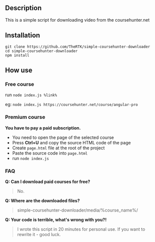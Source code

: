 ## Description
This is a simple script for downloading video from the coursehunter.net

## Installation

```
git clone https://github.com/TheRTK/simple-coursehunter-downloader
cd simple-coursehunter-downloader
npm install
```

## How use

### Free course
run `node index.js %link%`

eg: `node index.js https://coursehunter.net/course/angular-pro`

### Premium course

**You have to pay a paid subscription.**

- You need to open the page of the selected course
- Press **Ctrl+U** and copy the source HTML code of the page
- Create `page.html` file at the root of the project 
- Paste the source code into `page.html` 
- run `node index.js`

### FAQ
**Q: Can I download paid courses for free?**
>No.

**Q: Where are the downloaded files?**
>simple-coursehunter-downloader/media/%course_name%/

**Q: Your code is terrible, what's wrong with you?!**
>I wrote this script in 20 minutes for personal use. 
If you want to rewrite it - good luck.
